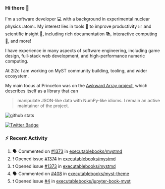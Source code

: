 ### Hi there 👋 

I'm a software developer 💻 with a background in experimental nuclear physics :atom:. My interest lies in tools :wrench: to improve productivity :chart_with_upwards_trend: and scientific insight :telescope:, including rich documentation 📚, interactive computing 🧮, and more! 

I have experience in many aspects of software engineering, including game design, full-stack web development, and high-performance numeric computing. 

At 2i2c I am working on MyST community building, tooling, and wider ecosystem. 

My main focus at Princeton was on the [Awkward Array project](awkward-array.org/), which describes itself as a library that can 
> manipulate JSON-like data with NumPy-like idioms. I remain an active maintainer of the project. 

![github stats](https://github-readme-stats.vercel.app/api?username=agoose77&show_icons=true&hide_rank=true&hide_title=true&bg_color=30,e76445,904e95&text_color=efe3ec&icon_color=efe3ec)
<!--
**agoose77/agoose77** is a ✨ _special_ ✨ repository because its `README.md` (this file) appears on your GitHub profile.

Here are some ideas to get you started:

- 🔭 I’m currently working on ...
- 🌱 I’m currently learning ...
- 👯 I’m looking to collaborate on ...
- 🤔 I’m looking for help with ...
- 💬 Ask me about ...
- 📫 How to reach me: ...
- 😄 Pronouns: ...
- ⚡ Fun fact: ...
-->

[![Twitter Badge](https://img.shields.io/twitter/follow/agoose77?style=flat-square&logo=Twitter&logoColor=white&color=cornflowerblue)](https://twitter.com/agoose77)

### :zap: Recent Activity

<!--START_SECTION:activity-->
1. 🗣 Commented on [#1373](https://github.com/executablebooks/mystmd/issues/1373#issuecomment-2211045212) in [executablebooks/mystmd](https://github.com/executablebooks/mystmd)
2. ❗ Opened issue [#1374](https://github.com/executablebooks/mystmd/issues/1374) in [executablebooks/mystmd](https://github.com/executablebooks/mystmd)
3. ❗ Opened issue [#1373](https://github.com/executablebooks/mystmd/issues/1373) in [executablebooks/mystmd](https://github.com/executablebooks/mystmd)
4. 🗣 Commented on [#408](https://github.com/executablebooks/myst-theme/pull/408#issuecomment-2210902442) in [executablebooks/myst-theme](https://github.com/executablebooks/myst-theme)
5. ❗ Opened issue [#4](https://github.com/executablebooks/jupyter-book-myst/issues/4) in [executablebooks/jupyter-book-myst](https://github.com/executablebooks/jupyter-book-myst)
<!--END_SECTION:activity-->
